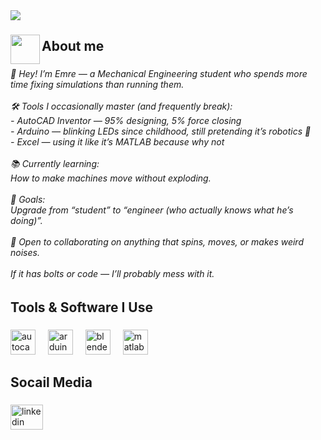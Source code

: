 <div>
  <img style="100%" src="https://capsule-render.vercel.app/api?type=wave&section=header&reversal=false&text=WELCOME&fontSize=70&fontColor=FFFFFF&fontAlign=50&fontAlignY=50&stroke=-&animation=fadeIn&descSize=20&descAlign=50&descAlignY=50&textBg=false&color=%09#000000"  />
</div>

###

<img align="left" height="47" src="https://external-content.duckduckgo.com/iu/?u=https%3A%2F%2Fcdn.pixabay.com%2Fanimation%2F2022%2F07%2F31%2F06%2F00%2F06-00-00-61_512.gif&f=1&nofb=1&ipt=6e3f69cbbf3ec0404d19f876c6e39d66aba067acd0f67c85ea7f1cbf4bc687c2"  />

###

<h2 align="left">About me</h2>

###

<h6 align="left">👋 Hey! I’m Emre — a Mechanical Engineering student who spends more time fixing simulations than running them.<br><br>🛠️ Tools I occasionally master (and frequently break):<br>- AutoCAD Inventor — 95% designing, 5% force closing<br>- Arduino — blinking LEDs since childhood, still pretending it’s robotics 🤖<br>- Excel — using it like it’s MATLAB because why not<br><br>📚 Currently learning:<br>How to make machines move without exploding.<br><br>🚀 Goals:<br>Upgrade from “student” to “engineer (who actually knows what he’s doing)”.<br><br>🤝 Open to collaborating on anything that spins, moves, or makes weird noises.<br><br>If it has bolts or code — I’ll probably mess with it.</h6>

###

<h2 align="left">Tools & Software I Use</h2>

###

<div align="left">
  <img src="https://skillicons.dev/icons?i=autocad" height="40" alt="autocad logo"  />
  <img width="12" />
  <img src="https://cdn.simpleicons.org/arduino/00979D" height="40" alt="arduino logo"  />
  <img width="12" />
  <img src="https://cdn.simpleicons.org/blender/F5792A" height="40" alt="blender logo"  />
  <img width="12" />
  <img src="https://cdn.jsdelivr.net/gh/devicons/devicon/icons/matlab/matlab-original.svg" height="40" alt="matlab logo"  />
</div>

###

<h2 align="left">Socail Media</h2>

###

<div align="left">
  <a href="https://www.linkedin.com/in/emre-isikbas-a01833336/" target="_blank">
    <img src="https://raw.githubusercontent.com/maurodesouza/profile-readme-generator/master/src/assets/icons/social/linkedin/default.svg" width="52" height="40" alt="linkedin logo"  />
  </a>
</div>

###
